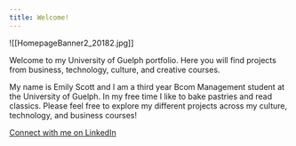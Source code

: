 ```yaml
---
title: Welcome!
---
```

![[HomepageBanner2_20182.jpg]]

Welcome to my University of Guelph portfolio. Here you will find projects from business, technology, culture, and creative courses.

My name is Emily Scott and I am a third year Bcom Management student at the University of Guelph. In my free time I like to bake pastries and read classics. Please feel free to explore my different projects across my culture, technology, and business courses!

[Connect with me on LinkedIn](https://www.linkedin.com/in/emilyscott19/)
